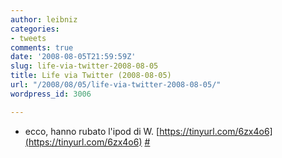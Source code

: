 ```yaml
---
author: leibniz
categories:
- tweets
comments: true
date: '2008-08-05T21:59:59Z'
slug: life-via-twitter-2008-08-05
title: Life via Twitter (2008-08-05)
url: "/2008/08/05/life-via-twitter-2008-08-05/"
wordpress_id: 3006

---
```

* ecco,  hanno rubato l'ipod di W.  [https://tinyurl.com/6zx4o6](https://tinyurl.com/6zx4o6) [#](https://twitter.com/leibniz/statuses/878251869)


